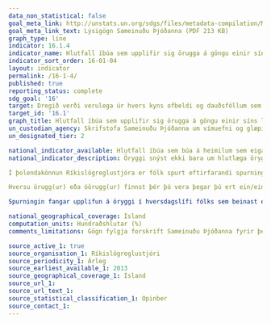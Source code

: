 ```yaml
---
data_non_statistical: false
goal_meta_link: http://unstats.un.org/sdgs/files/metadata-compilation/Metadata-Goal-16.pdf
goal_meta_link_text: Lýsigögn Sameinuðu Þjóðanna (PDF 213 KB)
graph_type: line
indicator: 16.1.4
indicator_name: Hlutfall íbúa sem upplifir sig örugga á göngu einir síns liðs í nágrenni heimilis síns.
indicator_sort_order: 16-01-04
layout: indicator
permalink: /16-1-4/
published: true
reporting_status: complete
sdg_goal: '16'
target: Dregið verði verulega úr hvers kyns ofbeldi og dauðsföllum sem rekja má til þess.
target_id: '16.1'
graph_title: Hlutfall íbúa sem upplifir sig örugga á göngu einir síns liðs í nágrenni heimilis síns.
un_custodian_agency: Skrifstofa Sameinuðu Þjóðanna um vímuefni og glæpi (UNODC)
un_designated_tier: 2

national_indicator_available: Hlutfall íbúa sem búa á heimilum sem eiga á hættu að búa við fátækt, eftir kyni og aldri
national_indicator_description: Öryggi snýst ekki bara um hlutlæga öryggisþætti heldur skiptir upplifun borgaranna á öryggi líka máli. Ef misræmi myndast á milli hlutlægra öryggisþátta og upplifana almennings getur það verið vísbending um að það þurfi að efla upplýsingagjöf um stöðu öryggismála. Upplifanir á öryggi og óöryggi geta líka haft afleiðingar. Ef óöryggi er útbreytt getur það dregið úr trausti í samfélaginu og dregið þannig úr viðnámsgetu þess.

Í þolendakönnun Ríkislögreglustjóra er fólk spurt eftirfarandi spurningar

Hversu örugg(ur) eða óörugg(ur) finnst þér þú vera þegar þú ert ein/einn á ferli í þínu hverfi/byggðarlagi þegar myrkur er skollið á?

Spurningin fangar upplifun á öryggi í hversdagslífi fólks sem beinast einkum að afbrotum. Svarkostirnir eru fjórir: 1) Mjög örugg(ur); 2) frekar örugg(ur); 3) frekar óörugg(ur); 4) mjög óörugg(ur).

national_geographical_coverage: Ísland
computation_units: Hundraðshlutar (%)
comments_limitations: Gögn fylgja forskrift Sameinuðu Þjóðanna fyrir þennan mælikvarða. Þessi mælikvarði var fundinn í samstarfi við sérfræðinga í málefninu.

source_active_1: true
source_organisation_1: Ríkislögreglustjóri
source_periodicity_1: Árleg
source_earliest_available_1: 2013
source_geographical_coverage_1: Ísland
source_url_1: 
source_url_text_1: 
source_statistical_classification_1: Opinber
source_contact_1: 
---
```


